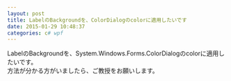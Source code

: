 ```yaml
---
layout: post
title: LabelのBackgroundを、ColorDialogのcolorに適用したいです
date: 2015-01-29 10:48:37
categories: c# wpf
---
```

<p>LabelのBackgroundを、System.Windows.Forms.ColorDialogのcolorに適用したいです。<br>
方法が分かる方がいましたら、ご教授をお願いします。</p>

